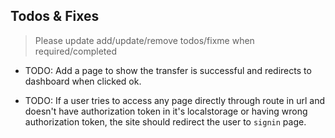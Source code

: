 ## Todos & Fixes

> Please update add/update/remove todos/fixme when required/completed

- TODO: Add a page to show the transfer is successful and redirects to dashboard when clicked ok.

- TODO: If a user tries to access any page directly through route in url and doesn't have authorization token in it's localstorage or having wrong authorization token, the site should redirect the user to `signin` page.